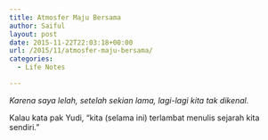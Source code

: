 ```yaml
---
title: Atmosfer Maju Bersama
author: Saiful
layout: post
date: 2015-11-22T22:03:18+00:00
url: /2015/11/atmosfer-maju-bersama/
categories:
  - Life Notes

---
```

_Karena saya lelah, setelah sekian lama, lagi-lagi kita tak dikenal._

Kalau kata pak Yudi, &#8220;kita (selama ini) terlambat menulis sejarah kita sendiri.&#8221;